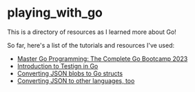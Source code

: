 # playing_with_go

This is a directory of resources as I learned more about Go!

So far, here's a list of the tutorials and resources I've used:

* [Master Go Programming: The Complete Go Bootcamp 2023](https://www.udemy.com/course/master-go-programming-complete-golang-bootcamp/)
* [Introduction to Testign in Go](https://www.udemy.com/course/introduction-to-testing-in-go-golang/)
* [Converting JSON blobs to Go structs](https://mholt.github.io/json-to-go/)
* [Converting JSON to other languages, too](https://transform.tools/json-to-go)
